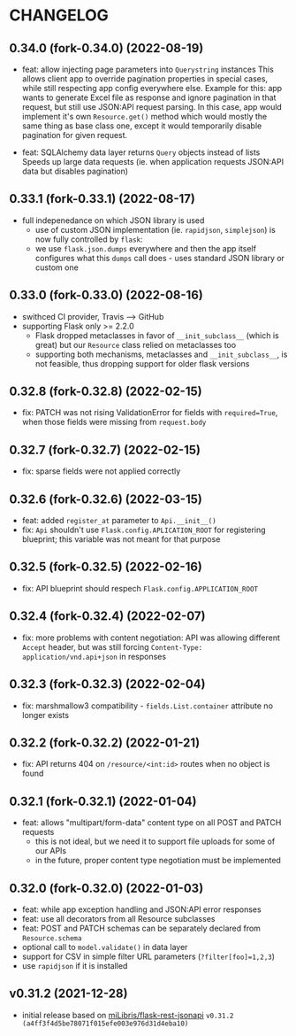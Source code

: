 # CHANGELOG

## 0.34.0 (fork-0.34.0) (2022-08-19)

- feat: allow injecting page parameters into `Querystring` instances
  This allows client app to override pagination properties in special cases, while still
  respecting app config everywhere else.
  Example for this: app wants to generate Excel file as response and ignore pagination
  in that request, but still use JSON:API request parsing. In this case, app would
  implement it's own `Resource.get()` method which would mostly the same thing as base
  class one, except it would temporarily disable pagination for given request.

- feat: SQLAlchemy data layer returns `Query` objects instead of lists
  Speeds up large data requests (ie. when application requests JSON:API data but
  disables pagination)

## 0.33.1 (fork-0.33.1) (2022-08-17)

- full indepenedance on which JSON library is used
  - use of custom JSON implementation (ie. `rapidjson`, `simplejson`) is now fully
    controlled by `flask`:
  - we use `flask.json.dumps` everywhere and then the app itself configures what this
    `dumps` call does - uses standard JSON library or custom one

## 0.33.0 (fork-0.33.0) (2022-08-16)

- swithced CI provider, Travis --> GitHub
- supporting Flask only >= 2.2.0
  - Flask dropped metaclasses in favor of `__init_subclass__` (which is great) but
    our `Resource` class relied on metaclasses too
  - supporting both mechanisms, metaclasses and `__init_subclass__`, is not feasible,
    thus dropping support for older flask versions

## 0.32.8 (fork-0.32.8) (2022-02-15)

- fix: PATCH was not rising ValidationError for fields with `required=True`, when those
  fields were missing from `request.body`

## 0.32.7 (fork-0.32.7) (2022-02-15)

- fix: sparse fields were not applied correctly

## 0.32.6 (fork-0.32.6) (2022-03-15)

- feat: added `register_at` parameter to `Api.__init__()`
- fix: `Api` shouldn't use `Flask.config.APLICATION_ROOT` for registering blueprint;
  this variable was not meant for that purpose

## 0.32.5 (fork-0.32.5) (2022-02-16)

- fix: API blueprint should respech `Flask.config.APPLICATION_ROOT`

## 0.32.4 (fork-0.32.4) (2022-02-07)

- fix: more problems with content negotiation: API was allowing different `Accept`
  header, but was still forcing `Content-Type: application/vnd.api+json` in responses

## 0.32.3 (fork-0.32.3) (2022-02-04)

- fix: marshmallow3 compatibility - `fields.List.container` attribute no longer exists

## 0.32.2 (fork-0.32.2) (2022-01-21)

- fix: API returns 404 on `/resource/<int:id>` routes when no object is found

## 0.32.1 (fork-0.32.1) (2022-01-04)

- feat: allows "multipart/form-data" content type on all POST and PATCH requests
  - this is not ideal, but we need it to support file uploads for some of our APIs
  - in the future, proper content type negotiation must be implemented

## 0.32.0 (fork-0.32.0) (2022-01-03)

- feat: while app exception handling and JSON:API error responses
- feat: use all decorators from all Resource subclasses
- feat: POST and PATCH schemas can be separately declared from `Resource.schema`
- optional call to `model.validate()` in data layer
- support for CSV in simple filter URL parameters (`?filter[foo]=1,2,3`)
- use `rapidjson` if it is installed

## v0.31.2 (2021-12-28)

- initial release based on
  [miLibris/flask-rest-jsonapi](https://github.com/miLibris/flask-rest-jsonapi) `v0.31.2
  (a4ff3f4d5be78071f015efe003e976d31d4eba10)`
